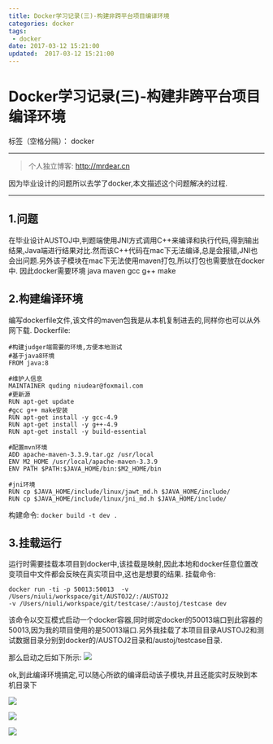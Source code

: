 ```yaml
---
title: Docker学习记录(三)-构建非跨平台项目编译环境
categories: docker
tags:
 - docker
date: 2017-03-12 15:21:00
updated:  2017-03-12 15:21:00
---
```


# Docker学习记录(三)-构建非跨平台项目编译环境

标签（空格分隔）： docker

---
>个人独立博客: http://mrdear.cn

因为毕业设计的问题所以去学了docker,本文描述这个问题解决的过程.

----------

1.问题
----
在毕业设计AUSTOJ中,判题端使用JNI方式调用C++来编译和执行代码,得到输出结果,Java端进行结果对比.然而该C++代码在mac下无法编译,总是会报错,JNI也会出问题.另外该子模块在mac下无法使用maven打包,所以打包也需要放在docker中.
因此docker需要环境 java maven gcc g++ make

2.构建编译环境
--------
编写dockerfile文件,该文件的maven包我是从本机复制进去的,同样你也可以从外网下载.
Dockerfile:
```
#构建judger端需要的环境,方便本地测试
#基于java8环境
FROM java:8

#维护人信息
MAINTAINER quding niudear@foxmail.com
#更新源
RUN apt-get update
#gcc g++ make安装
RUN apt-get install -y gcc-4.9
RUN apt-get install -y g++-4.9
RUN apt-get install -y build-essential

#配置mvn环境
ADD apache-maven-3.3.9.tar.gz /usr/local
ENV M2_HOME /usr/local/apache-maven-3.3.9
ENV PATH $PATH:$JAVA_HOME/bin:$M2_HOME/bin

#jni环境
RUN cp $JAVA_HOME/include/linux/jawt_md.h $JAVA_HOME/include/
RUN cp $JAVA_HOME/include/linux/jni_md.h $JAVA_HOME/include/

```

构建命令:
`docker build -t dev .`

3.挂载运行
------
运行时需要挂载本项目到docker中,该挂载是映射,因此本地和docker任意位置改变项目中文件都会反映在真实项目中,这也是想要的结果.
挂载命令:
```
docker run -ti -p 50013:50013  -v /Users/niuli/workspace/git/AUSTOJ2/:/AUSTOJ2 
-v /Users/niuli/workspace/git/testcase/:/austoj/testcase dev
```
该命令以交互模式启动一个docker容器,同时绑定docker的50013端口到此容器的50013,因为我的项目使用的是50013端口.另外我挂载了本项目目录AUSTOJ2和测试数据目录分别到docker的/AUSTOJ2目录和/austoj/testcase目录.

那么启动之后如下所示:
![](http://ac-HSNl7zbI.clouddn.com/sVRm9T6RaAgcL0tqAX7vGz0kaTVDT21kJbSSokIA.jpg)

ok,到此编译环境搞定,可以随心所欲的编译启动该子模块,并且还能实时反映到本机目录下

![](http://ac-HSNl7zbI.clouddn.com/y020GeCL2UrSuASyDaYbvWs0XF3LWRYqRbej5pAB.jpg)

![](http://ac-HSNl7zbI.clouddn.com/bOKHInF9SpgHTSmr361EhU2geUFRjKW1yPwHap6s.jpg)

![](http://ac-HSNl7zbI.clouddn.com/JXVXNAq7Q6JtPc9QhKzJAdu1h3HskLriYhruA1tY.jpg)